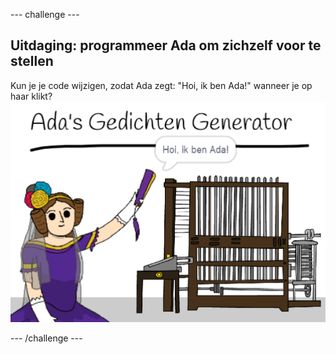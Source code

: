 --- challenge ---

## Uitdaging: programmeer Ada om zichzelf voor te stellen

Kun je je code wijzigen, zodat Ada zegt: "Hoi, ik ben Ada!" wanneer je op haar klikt? ![ada sprite zegt Hoi, ik ben Ada!](images/poetry-ada-intro.png)

--- /challenge ---